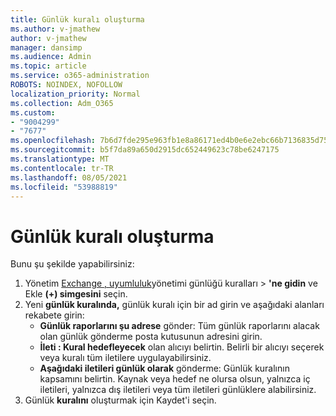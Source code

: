 ```yaml
---
title: Günlük kuralı oluşturma
ms.author: v-jmathew
author: v-jmathew
manager: dansimp
ms.audience: Admin
ms.topic: article
ms.service: o365-administration
ROBOTS: NOINDEX, NOFOLLOW
localization_priority: Normal
ms.collection: Adm_O365
ms.custom:
- "9004299"
- "7677"
ms.openlocfilehash: 7b6d7fde295e963fb1e8a86171ed4b0e6e2ebc66b7136835d75f5f8c1b19f9de
ms.sourcegitcommit: b5f7da89a650d2915dc652449623c78be6247175
ms.translationtype: MT
ms.contentlocale: tr-TR
ms.lasthandoff: 08/05/2021
ms.locfileid: "53988819"
---
```

# <a name="create-a-journal-rule"></a>Günlük kuralı oluşturma

Bunu şu şekilde yapabilirsiniz:

1. Yönetim [Exchange , uyumluluk](https://go.microsoft.com/fwlink/p/?linkid=2059104)yönetimi günlüğü kuralları  >  **'ne gidin** ve Ekle **(+) simgesini** seçin.
2. Yeni **günlük kuralında,** günlük kuralı için bir ad girin ve aşağıdaki alanları rekabete girin:  
    - **Günlük raporlarını şu adrese** gönder: Tüm günlük raporlarını alacak olan günlük gönderme posta kutusunun adresini girin.  
    - **İleti : Kural hedefleyecek** olan alıcıyı belirtin. Belirli bir alıcıyı seçerek veya kuralı tüm iletilere uygulayabilirsiniz.  
    - **Aşağıdaki iletileri günlük olarak** gönderme: Günlük kuralının kapsamını belirtin. Kaynak veya hedef ne olursa olsun, yalnızca iç iletileri, yalnızca dış iletileri veya tüm iletileri günlüklere alabilirsiniz.
3. Günlük **kuralını** oluşturmak için Kaydet'i seçin.
